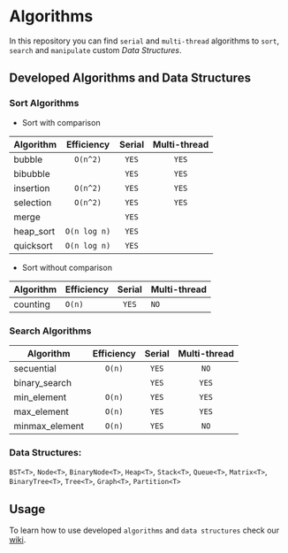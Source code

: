 # Algorithms
In this repository you can find `serial` and `multi-thread` algorithms to `sort`, `search` and `manipulate` custom *Data Structures*.

## Developed Algorithms and Data Structures

### Sort Algorithms
+ Sort with comparison
    
| Algorithm | Efficiency   | Serial | Multi-thread |
|-----------|:------------:|:------:|:-----------:|
| bubble    | `O(n^2)`     | `YES`  | `YES`       |
| bibubble  |              | `YES`  | `YES`       |
| insertion | `O(n^2)`     | `YES`  | `YES`       |
| selection | `O(n^2)`     | `YES`  | `YES`       |
| merge     |              | `YES`  |             |
| heap_sort | `O(n log n)` | `YES`  |             |
| quicksort | `O(n log n)` | `YES`  |             |
    
+ Sort without comparison
    
| Algorithm | Efficiency | Serial | Multi-thread |
|-----------|------------|:------:|-------------|
| counting  | `O(n)`     | `YES`  | `NO`        |

### Search Algorithms

| Algorithm      | Efficiency | Serial | Multi-thread |
|----------------|:----------:|:------:|:-----------:|
| secuential     | `O(n)`     | `YES`  | `NO`        |
| binary_search  |            | `YES`  | `YES`       |
| min_element    | `O(n)`     | `YES`  | `YES`        |
| max_element    | `O(n)`     | `YES`  | `YES`        |
| minmax_element | `O(n)`     | `YES`  | `NO`        |



### Data Structures: 
`BST<T>`, `Node<T>`, `BinaryNode<T>`, `Heap<T>`, `Stack<T>`, `Queue<T>`, `Matrix<T>`, `BinaryTree<T>`, `Tree<T>`, `Graph<T>`, `Partition<T>`


## Usage
To learn how to use developed `algorithms` and `data structures` check our [wiki](https://github.com/glozanoa/algorithms/wiki).
